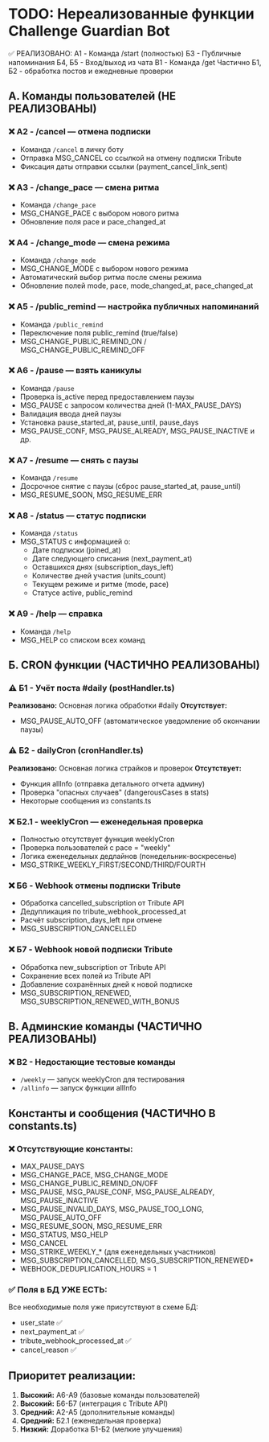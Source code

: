 # TODO: Нереализованные функции Challenge Guardian Bot

✅ РЕАЛИЗОВАНО:
A1 - Команда /start (полностью)
Б3 - Публичные напоминания
Б4, Б5 - Вход/выход из чата
В1 - Команда /get
Частично Б1, Б2 - обработка постов и ежедневные проверки

## A. Команды пользователей (НЕ РЕАЛИЗОВАНЫ)

### ❌ A2 - /cancel — отмена подписки
- Команда `/cancel` в личку боту
- Отправка MSG_CANCEL со ссылкой на отмену подписки Tribute
- Фиксация даты отправки ссылки (payment_cancel_link_sent)

### ❌ A3 - /change_pace — смена ритма
- Команда `/change_pace` 
- MSG_CHANGE_PACE с выбором нового ритма
- Обновление поля pace и pace_changed_at

### ❌ A4 - /change_mode — смена режима
- Команда `/change_mode`
- MSG_CHANGE_MODE с выбором нового режима
- Автоматический выбор ритма после смены режима
- Обновление полей mode, pace, mode_changed_at, pace_changed_at

### ❌ A5 - /public_remind — настройка публичных напоминаний  
- Команда `/public_remind`
- Переключение поля public_remind (true/false)
- MSG_CHANGE_PUBLIC_REMIND_ON / MSG_CHANGE_PUBLIC_REMIND_OFF

### ❌ A6 - /pause — взять каникулы
- Команда `/pause`
- Проверка is_active перед предоставлением паузы
- MSG_PAUSE с запросом количества дней (1-MAX_PAUSE_DAYS)
- Валидация ввода дней паузы
- Установка pause_started_at, pause_until, pause_days
- MSG_PAUSE_CONF, MSG_PAUSE_ALREADY, MSG_PAUSE_INACTIVE и др.

### ❌ A7 - /resume — снять с паузы
- Команда `/resume`
- Досрочное снятие с паузы (сброс pause_started_at, pause_until)
- MSG_RESUME_SOON, MSG_RESUME_ERR

### ❌ A8 - /status — статус подписки
- Команда `/status`
- MSG_STATUS с информацией о:
  - Дате подписки (joined_at)
  - Дате следующего списания (next_payment_at)
  - Оставшихся днях (subscription_days_left)
  - Количестве дней участия (units_count)
  - Текущем режиме и ритме (mode, pace)
  - Статусе active, public_remind

### ❌ A9 - /help — справка
- Команда `/help`
- MSG_HELP со списком всех команд

## Б. CRON функции (ЧАСТИЧНО РЕАЛИЗОВАНЫ)

### ⚠️ Б1 - Учёт поста #daily (postHandler.ts)
**Реализовано:** Основная логика обработки #daily
**Отсутствует:**
- MSG_PAUSE_AUTO_OFF (автоматическое уведомление об окончании паузы)

### ⚠️ Б2 - dailyCron (cronHandler.ts)  
**Реализовано:** Основная логика страйков и проверок
**Отсутствует:**
- Функция allInfo (отправка детального отчета админу)
- Проверка "опасных случаев" (dangerousCases в stats)
- Некоторые сообщения из constants.ts

### ❌ Б2.1 - weeklyCron — еженедельная проверка
- Полностью отсутствует функция weeklyCron
- Проверка пользователей с pace = "weekly"
- Логика еженедельных дедлайнов (понедельник-воскресенье)
- MSG_STRIKE_WEEKLY_FIRST/SECOND/THIRD/FOURTH

### ❌ Б6 - Webhook отмены подписки Tribute
- Обработка cancelled_subscription от Tribute API
- Дедупликация по tribute_webhook_processed_at
- Расчёт subscription_days_left при отмене
- MSG_SUBSCRIPTION_CANCELLED

### ❌ Б7 - Webhook новой подписки Tribute  
- Обработка new_subscription от Tribute API
- Сохранение всех полей из Tribute API
- Добавление сохранённых дней к новой подписке
- MSG_SUBSCRIPTION_RENEWED, MSG_SUBSCRIPTION_RENEWED_WITH_BONUS

## В. Админские команды (ЧАСТИЧНО РЕАЛИЗОВАНЫ)

### ❌ В2 - Недостающие тестовые команды
- `/weekly` — запуск weeklyCron для тестирования
- `/allinfo` — запуск функции allInfo

## Константы и сообщения (ЧАСТИЧНО В constants.ts)

### ❌ Отсутствующие константы:
- MAX_PAUSE_DAYS
- MSG_CHANGE_PACE, MSG_CHANGE_MODE  
- MSG_CHANGE_PUBLIC_REMIND_ON/OFF
- MSG_PAUSE, MSG_PAUSE_CONF, MSG_PAUSE_ALREADY, MSG_PAUSE_INACTIVE
- MSG_PAUSE_INVALID_DAYS, MSG_PAUSE_TOO_LONG, MSG_PAUSE_AUTO_OFF
- MSG_RESUME_SOON, MSG_RESUME_ERR
- MSG_STATUS, MSG_HELP
- MSG_CANCEL
- MSG_STRIKE_WEEKLY_* (для еженедельных участников)
- MSG_SUBSCRIPTION_CANCELLED, MSG_SUBSCRIPTION_RENEWED*
- WEBHOOK_DEDUPLICATION_HOURS = 1

### ✅ Поля в БД УЖЕ ЕСТЬ:
Все необходимые поля уже присутствуют в схеме БД:
- user_state ✅
- next_payment_at ✅  
- tribute_webhook_processed_at ✅
- cancel_reason ✅

## Приоритет реализации:

1. **Высокий:** A6-A9 (базовые команды пользователей)
2. **Высокий:** Б6-Б7 (интеграция с Tribute API)  
3. **Средний:** A2-A5 (дополнительные команды)
4. **Средний:** Б2.1 (еженедельная проверка)
5. **Низкий:** Доработка Б1-Б2 (мелкие улучшения) 
